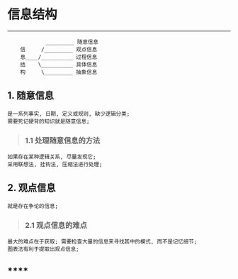 # **信息结构**
***

                _________ 随意信息
        信     /_________ 观点信息
        息____/__________ 过程信息
        结    \__________ 具体信息
        构     \_________ 抽象信息



## **1. 随意信息**
    是一系列事实, 日期, 定义或规则, 缺少逻辑分类; 
    需要死记硬背的知识就是随意信息;
> ### **1.1 处理随意信息的方法**
    如果存在某种逻辑关系, 尽量发现它;
    采用联想法, 挂钩法, 压缩法进行处理;



## **2. 观点信息**
    就是存在争论的信息;
> ### **2.1 观点信息的难点**
    最大的难点在于获取; 需要检查大量的信息来寻找其中的模式, 而不是记忆细节;
    图表法有利于提取出观点信息;



## ****
